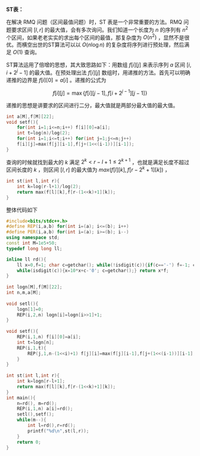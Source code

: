 **ST表：**

在解决 RMQ 问题（区间最值问题）时，ST 表是一个非常重要的方法。RMQ 问题要求区间 $\left[ l,r \right]$ 的最大值，会有多次询问。我们知道一个长度为 $n$ 的序列有 $n^{2}$ 个区间，如果老老实实的求出每个区间的最值，那复杂度为 $O(n^{2})$ ，显然不是很优。而横空出世的ST算法可以以 $O(n\log n)$ 的复杂度将序列进行预处理，然后满足 $O(1)$ 查询。

ST算法运用了倍增的思想，其大致思路如下：用数组 $f[i][j]$ 来表示序列 $a$ 区间 $\left[ i,i+2^{j}-1 \right]$ 的最大值。在预处理出法 $f[i][j]$ 数组时，用递推的方法。首先可以明确递推的边界是 $f[i][0]=a[i]$ 。递推的公式为

$$
f[i][j]=\max\{f[i][j-1],f[i+2^{j-1}][j-1]\}
$$

递推的思想是讲要求的区间进行二分，最大值就是两部分最大值的最大值。

```c++
int a[M],f[M][22];
void setf(){
	for(int i=1;i<=n;i++) f[i][0]=a[i];
	int t=log(n)/log(2);
	for(int i=1;i<=t;i++) for(int j=1;j<=n;j++) 
	f[i][j]=max(f[j][i-1],f[j+(1<<(i-1))][i-1]);
}
```

查询的时候就找到最大的 $k$ 满足 $2^{k}< r-l+1\leq 2^{k+1}$ ，也就是满足长度不超过区间长度的 $k$ ，则区间 $\left[ l,r \right]$ 的最大值为 $max(f[l][k],f[r-2^{k}+1][k])$ ，

```c++
int st(int l,int r){
	int k=log(r-l+1)/log(2);
	return max(f[l][k],f[r-(1<<k)+1][k]);
}
```

整体代码如下

```c++
#include<bits/stdc++.h>
#define REP(i,a,b) for(int i=(a); i<=(b); i++)
#define PER(i,a,b) for(int i=(a); i>=(b); i--)
using namespace std;
const int M=1e5+50;
typedef long long ll;

inline ll rd(){
    ll x=0,f=1; char c=getchar(); while(!isdigit(c)){if(c=='-') f=-1; c=getchar();}
    while(isdigit(c)){x=10*x+c-'0'; c=getchar();} return x*f;
}
  
int logn[M],f[M][22];
int n,m,a[M];
  
void setl(){
    logn[1]=0;
    REP(i,2,n) logn[i]=logn[i>>1]+1;
}
  
void setf(){
    REP(i,1,n) f[i][0]=a[i];
    int t=logn[n];
    REP(i,1,t){
        REP(j,1,n-(1<<i)+1) f[j][i]=max(f[j][i-1],f[j+(1<<(i-1))][i-1]);
    }
}
  
int st(int l,int r){
    int k=logn[r-l+1];
    return max(f[l][k],f[r-(1<<k)+1][k]);
}
int main(){
    n=rd(), m=rd();
    REP(i,1,n) a[i]=rd();
    setl(),setf();
    while(m--){
        int l=rd(),r=rd();
        printf("%d\n",st(l,r));
    }
    return 0;
}
```